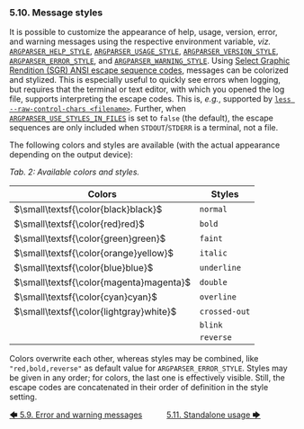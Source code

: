 ### 5.10. Message styles

It is possible to customize the appearance of help, usage, version, error, and warning messages using the respective environment variable, *viz.* [`ARGPARSER_HELP_STYLE`](../reference/environment_variables/environment_variables.md#9427-argparser_help_style), [`ARGPARSER_USAGE_STYLE`](../reference/environment_variables/environment_variables.md#9451-argparser_usage_style), [`ARGPARSER_VERSION_STYLE`](../reference/environment_variables/environment_variables.md#9458-argparser_version_style), [`ARGPARSER_ERROR_STYLE`](../reference/environment_variables/environment_variables.md#9419-argparser_error_style), and [`ARGPARSER_WARNING_STYLE`](../reference/environment_variables/environment_variables.md#9459-argparser_warning_style). Using [Select Graphic Rendition (SGR) ANSI escape sequence codes](https://en.wikipedia.org/wiki/ANSI_escape_code#Select_Graphic_Rendition_parameters "wikipedia.org &rightarrow; ANSI escape code &rightarrow; Select Graphic Rendition parameters"), messages can be colorized and stylized. This is especially useful to quickly see errors when logging, but requires that the terminal or text editor, with which you opened the log file, supports interpreting the escape codes. This is, *e.g.*, supported by [`less --raw-control-chars <filename>`](https://man7.org/linux/man-pages/man1/less.1.html "man7.org &rightarrow; man pages &rightarrow; less(1)"). Further, when [`ARGPARSER_USE_STYLES_IN_FILES`](../reference/environment_variables/environment_variables.md#9454-argparser_use_styles_in_files) is set to `false` (the default), the escape sequences are only included when `STDOUT`/`STDERR` is a terminal, not a file.

The following colors and styles are available (with the actual appearance depending on the output device):

<!-- <table caption="Available colors and styles"> -->
*Tab. 2: Available colors and styles.*

| Colors                                  | Styles        |
| --------------------------------------- | ------------- |
| $\small\textsf{\color{black}black}$     | `normal`      |
| $\small\textsf{\color{red}red}$         | `bold`        |
| $\small\textsf{\color{green}green}$     | `faint`       |
| $\small\textsf{\color{orange}yellow}$   | `italic`      |
| $\small\textsf{\color{blue}blue}$       | `underline`   |
| $\small\textsf{\color{magenta}magenta}$ | `double`      |
| $\small\textsf{\color{cyan}cyan}$       | `overline`    |
| $\small\textsf{\color{lightgray}white}$ | `crossed-out` |
|                                         | `blink`       |
|                                         | `reverse`     |

Colors overwrite each other, whereas styles may be combined, like `"red,bold,reverse"` as default value for `ARGPARSER_ERROR_STYLE`. Styles may be given in any order; for colors, the last one is effectively visible. Still, the escape codes are concatenated in their order of definition in the style setting.

[&#129092;&nbsp;5.9. Error and warning messages](error_and_warning_messages.md)
&nbsp;&nbsp;&nbsp;&nbsp;&nbsp;&nbsp;&nbsp;&nbsp;&nbsp;&nbsp;[5.11. Standalone usage&nbsp;&#129094;](standalone_usage.md)
